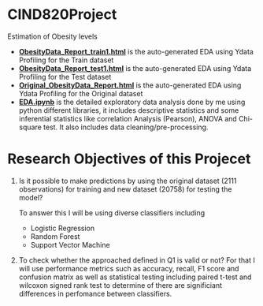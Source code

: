 # CIND820Project
Estimation of Obesity levels
* [**ObesityData_Report_train1.html**](https://github.com/Sandia-Kumari/CIND820Project/blob/main/ObesityData_Report_train1.html) is the auto-generated EDA using Ydata Profiling for the Train dataset
* [**ObesityData_Report_test1.html**](https://github.com/Sandia-Kumari/CIND820Project/blob/main/ObesityData_Report_test1.html) is the auto-generated EDA using Ydata Profiling for the Test dataset
* [**Original_ObesityData_Report.html**](https://github.com/Sandia-Kumari/CIND820Project/blob/main/Original_ObesityData_Report.html) is the auto-generated EDA using Ydata Profiling for the Original dataset
* [**EDA.ipynb**](https://github.com/Sandia-Kumari/CIND820Project/blob/main/EDA.ipynb) is the detailed exploratory data analysis done by me using python different libraries, it includes descriptive statistics and some inferential statistics like correlation Analysis (Pearson), ANOVA and Chi-square test. It also includes data cleaning/pre-processing.

# Research Objectives of this Projecet
 1)	Is it possible to make predictions by using the original dataset (2111 observations) for training and new dataset (20758) for testing the model?

     To answer this I will be using diverse classifiers including
   	* Logistic Regression
   	* Random Forest
    * Support Vector Machine
      
 2)	To check whether the approached defined in Q1 is valid or not?
For that I will use performance metrics such as accuracy, recall, F1 score and confusion matrix as well as statistical testing including paired t-test and wilcoxon signed rank test to determine of there are significiant differences in perfomance between classifiers.


